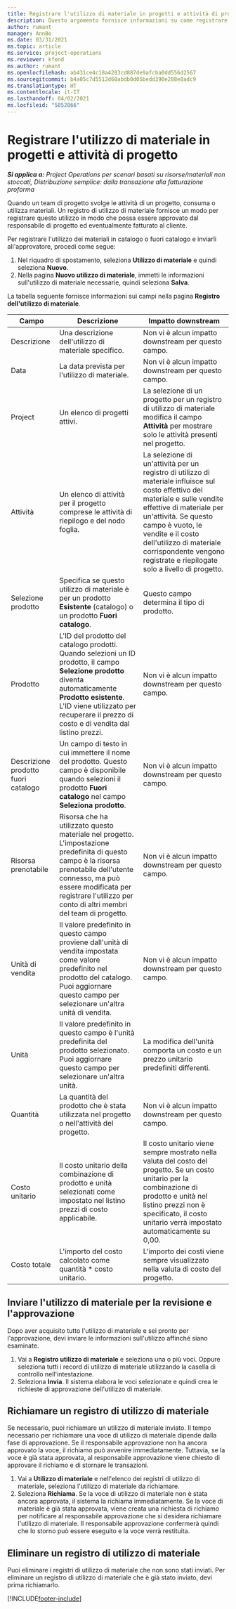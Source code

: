 ```yaml
---
title: Registrare l'utilizzo di materiale in progetti e attività di progetto
description: Questo argomento fornisce informazioni su come registrare l'utilizzo di materiale in progetti e attività di progetto.
author: rumant
manager: AnnBe
ms.date: 03/31/2021
ms.topic: article
ms.service: project-operations
ms.reviewer: kfend
ms.author: rumant
ms.openlocfilehash: ab431ce4c18a4283cd887de9afcba0dd556d2567
ms.sourcegitcommit: b4a05c7d5512d60abdb0d05bedd390e288e8adc9
ms.translationtype: HT
ms.contentlocale: it-IT
ms.lasthandoff: 04/02/2021
ms.locfileid: "5852866"
---
```

# <a name="record-material-usage-on-projects-and-project-tasks"></a>Registrare l'utilizzo di materiale in progetti e attività di progetto

_**Si applica a:** Project Operations per scenari basati su risorse/materiali non stoccati, Distribuzione semplice: dalla transazione alla fatturazione proforma_

Quando un team di progetto svolge le attività di un progetto, consuma o utilizza materiali. Un registro di utilizzo di materiale fornisce un modo per registrare questo utilizzo in modo che possa essere approvato dal responsabile di progetto ed eventualmente fatturato al cliente. 

Per registrare l'utilizzo dei materiali in catalogo o fuori catalogo e inviarli all'approvatore, procedi come segue: 

1. Nel riquadro di spostamento, seleziona **Utilizzo di materiale** e quindi seleziona **Nuovo**.
2. Nella pagina **Nuovo utilizzo di materiale**, immetti le informazioni sull'utilizzo di materiale necessarie, quindi seleziona **Salva**.

La tabella seguente fornisce informazioni sui campi nella pagina **Registro dell'utilizzo di materiale**. 

| **Campo** | **Descrizione** | **Impatto downstream** |
| --- | --- | --- |
| Descrizione | Una descrizione dell'utilizzo di materiale specifico. | Non vi è alcun impatto downstream per questo campo. |
| Data | La data prevista per l'utilizzo di materiale. | Non vi è alcun impatto downstream per questo campo. |
| Project | Un elenco di progetti attivi. | La selezione di un progetto per un registro di utilizzo di materiale modifica il campo **Attività** per mostrare solo le attività presenti nel progetto. |
| Attività | Un elenco di attività per il progetto comprese le attività di riepilogo e del nodo foglia. | La selezione di un'attività per un registro di utilizzo di materiale influisce sul costo effettivo del materiale e sulle vendite effettive di materiale per un'attività. Se questo campo è vuoto, le vendite e il costo dell'utilizzo di materiale corrispondente vengono registrate e riepilogate solo a livello di progetto. |
| Selezione prodotto | Specifica se questo utilizzo di materiale è per un prodotto **Esistente** (catalogo) o un prodotto **Fuori catalogo**. | Questo campo determina il tipo di prodotto. |
| Prodotto | L'ID del prodotto del catalogo prodotti. Quando selezioni un ID prodotto, il campo **Selezione prodotto** diventa automaticamente **Prodotto esistente**. L'ID viene utilizzato per recuperare il prezzo di costo e di vendita dal listino prezzi. | Non vi è alcun impatto downstream per questo campo. |
| Descrizione prodotto fuori catalogo | Un campo di testo in cui immettere il nome del prodotto. Questo campo è disponibile quando selezioni il prodotto **Fuori catalogo** nel campo **Seleziona prodotto**.| Non vi è alcun impatto downstream per questo campo. |
| Risorsa prenotabile| Risorsa che ha utilizzato questo materiale nel progetto. L'impostazione predefinita di questo campo è la risorsa prenotabile dell'utente connesso, ma può essere modificata per registrare l'utilizzo per conto di altri membri del team di progetto. | Non vi è alcun impatto downstream per questo campo. |
| Unità di vendita | Il valore predefinito in questo campo proviene dall'unità di vendita impostata come valore predefinito nel prodotto del catalogo. Puoi aggiornare questo campo per selezionare un'altra unità di vendita. | Non vi è alcun impatto downstream per questo campo. |
| Unità | Il valore predefinito in questo campo è l'unità predefinita del prodotto selezionato. Puoi aggiornare questo campo per selezionare un'altra unità. | La modifica dell'unità comporta un costo e un prezzo unitario predefiniti differenti. |
| Quantità | La quantità del prodotto che è stata utilizzata nel progetto o nell'attività del progetto. | Non vi è alcun impatto downstream per questo campo. |
| Costo unitario | Il costo unitario della combinazione di prodotto e unità selezionati come impostato nel listino prezzi di costo applicabile. | Il costo unitario viene sempre mostrato nella valuta del costo del progetto. Se un costo unitario per la combinazione di prodotto e unità nel listino prezzi non è specificato, il costo unitario verrà impostato automaticamente su 0,00. |
| Costo totale | L'importo del costo calcolato come quantità \* costo unitario.| L'importo dei costi viene sempre visualizzato nella valuta di costo del progetto. |


## <a name="submit-material-usage-for-review-and-approval"></a>Inviare l'utilizzo di materiale per la revisione e l'approvazione 
Dopo aver acquisito tutto l'utilizzo di materiale e sei pronto per l'approvazione, devi inviare le informazioni sull'utilizzo affinché siano esaminate.

1. Vai a **Registro utilizzo di materiale** e seleziona una o più voci. Oppure seleziona tutti i record di utilizzo di materiale utilizzando la casella di controllo nell'intestazione.
2. Seleziona **Invia**. Il sistema elabora le voci selezionate e quindi crea le richieste di approvazione dell'utilizzo di materiale.

## <a name="recall-a-material-usage-log"></a>Richiamare un registro di utilizzo di materiale

Se necessario, puoi richiamare un utilizzo di materiale inviato. Il tempo necessario per richiamare una voce di utilizzo di materiale dipende dalla fase di approvazione.  Se il responsabile approvazione non ha ancora approvato la voce, il richiamo può avvenire immediatamente. Tuttavia, se la voce è già stata approvata, al responsabile approvazione viene chiesto di approvare il richiamo e di stornare le transazioni.

1. Vai a **Utilizzo di materiale** e nell'elenco dei registri di utilizzo di materiale, seleziona l'utilizzo di materiale da richiamare.
2. Seleziona **Richiama**. Se la voce di utilizzo di materiale non è stata ancora approvata, il sistema la richiama immediatamente. Se la voce di materiale è già stata approvata, viene creata una richiesta di richiamo per notificare al responsabile approvazione che si desidera richiamare l'utilizzo di materiale. Il responsabile approvazione confermerà quindi che lo storno può essere eseguito e la voce verrà restituita.

## <a name="delete-a-material-usage-log"></a>Eliminare un registro di utilizzo di materiale

Puoi eliminare i registri di utilizzo di materiale che non sono stati inviati. Per eliminare un registro di utilizzo di materiale che è già stato inviato, devi prima richiamarlo.



[!INCLUDE[footer-include](../includes/footer-banner.md)]
